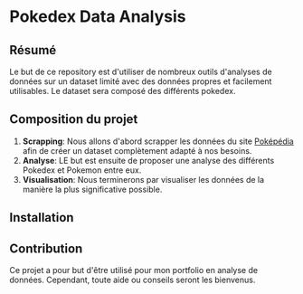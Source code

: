 # Pokedex Data Analysis

## Résumé
Le but de ce repository est d'utiliser de nombreux outils d'analyses de données sur un dataset limité avec des données propres et facilement utilisables.
Le dataset sera composé des différents pokedex.

## Composition du projet
1. **Scrapping**:
Nous allons d'abord scrapper les données du site [Poképédia](https://www.pokepedia.fr/) afin de créer un dataset complètement adapté à nos besoins.
2. **Analyse**:
LE but est ensuite de proposer une analyse des différents Pokedex et Pokemon entre eux.
3. **Visualisation**:
Nous terminerons par visualiser les données de la manière la plus significative possible.

## Installation

## Contribution
Ce projet a pour but d'être utilisé pour mon portfolio en analyse de données. Cependant, toute aide ou conseils seront les bienvenus.

